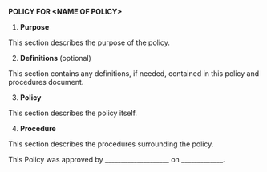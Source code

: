 **POLICY FOR \<NAME OF POLICY\>**

1)  **Purpose**

This section describes the purpose of the policy.

2)  **Definitions** (optional)

This section contains any definitions, if needed, contained in this
policy and procedures document.

3)  **Policy**

This section describes the policy itself.

4)  **Procedure**

This section describes the procedures surrounding the policy.

This Policy was approved by \_\_\_\_\_\_\_\_\_\_\_\_\_\_\_\_\_\_\_\_ on
\_\_\_\_\_\_\_\_\_\_\_\_\_.
